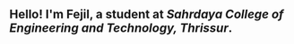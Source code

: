 ## Hello! I'm **Fejil**, a student at *Sahrdaya College of Engineering and Technology, Thrissur*.  
